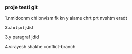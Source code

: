 ### proje testi git
1.nmidoonm chi bnvism 
fk kn y alame chrt prt nvshtm
eradt

2.chrt prt jdid

3.y paragraf jdid

4.virayesh shakhe conflict-branch
